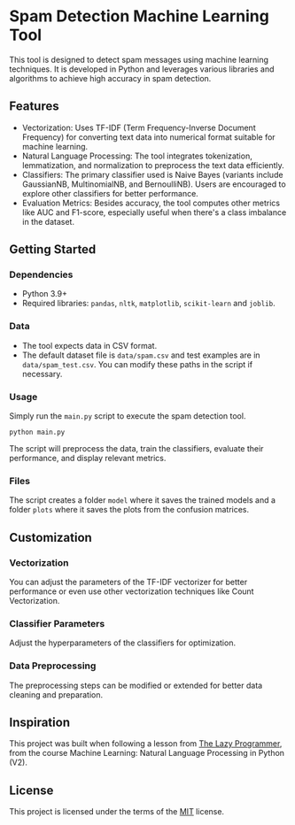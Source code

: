 # Spam Detection Machine Learning Tool

This tool is designed to detect spam messages using machine learning techniques. It is developed in Python and leverages
various libraries and algorithms to achieve high accuracy in spam detection.

## Features

- Vectorization: Uses TF-IDF (Term Frequency-Inverse Document Frequency) for converting text data into numerical format
  suitable for machine learning.
- Natural Language Processing: The tool integrates tokenization, lemmatization, and normalization to preprocess the text
  data efficiently.
- Classifiers: The primary classifier used is Naive Bayes (variants include GaussianNB, MultinomialNB, and BernoulliNB).
  Users are encouraged to explore other classifiers for better performance.
- Evaluation Metrics: Besides accuracy, the tool computes other metrics like AUC and F1-score, especially useful when
  there's a class imbalance in the dataset.

## Getting Started

### Dependencies

- Python 3.9+
- Required libraries: `pandas`, `nltk`, `matplotlib`, `scikit-learn` and `joblib`.

### Data

- The tool expects data in CSV format.
- The default dataset file is `data/spam.csv` and test examples are in `data/spam_test.csv`. You can modify these
  paths in the script if necessary.

### Usage

Simply run the `main.py` script to execute the spam detection tool.

```commandline
python main.py
```

The script will preprocess the data, train the classifiers, evaluate their performance, and display relevant metrics.

### Files

The script creates a folder `model` where it saves the trained models and a folder `plots` where it saves the plots
from the confusion matrices.

## Customization

### Vectorization

You can adjust the parameters of the TF-IDF vectorizer for better performance or even use other vectorization techniques
like Count Vectorization.

### Classifier Parameters

Adjust the hyperparameters of the classifiers for optimization.

### Data Preprocessing

The preprocessing steps can be modified or extended for better data cleaning and preparation.

## Inspiration

This project was built when following a lesson from [The Lazy Programmer](https://github.com/lazyprogrammer), from the
course Machine Learning: Natural Language Processing in Python (V2).

## License

This project is licensed under the terms of the [MIT](https://choosealicense.com/licenses/mit/) license.

